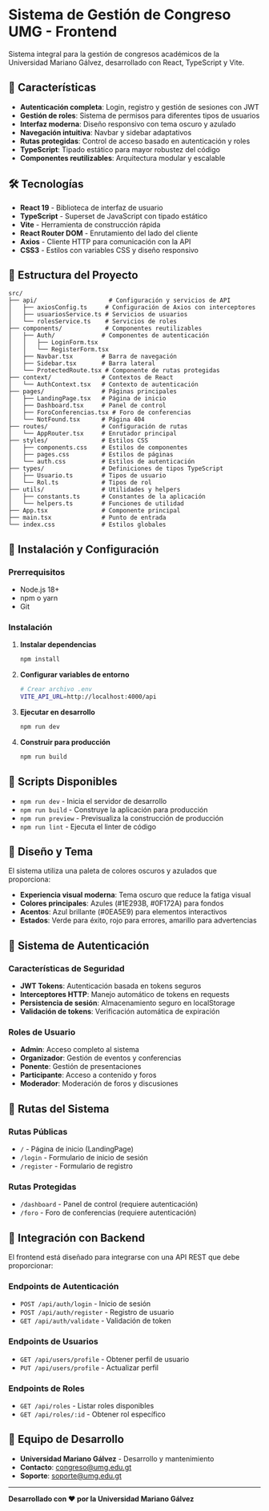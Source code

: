# Sistema de Gestión de Congreso UMG - Frontend

Sistema integral para la gestión de congresos académicos de la Universidad Mariano Gálvez, desarrollado con React, TypeScript y Vite.

## 🚀 Características

- **Autenticación completa**: Login, registro y gestión de sesiones con JWT
- **Gestión de roles**: Sistema de permisos para diferentes tipos de usuarios
- **Interfaz moderna**: Diseño responsivo con tema oscuro y azulado
- **Navegación intuitiva**: Navbar y sidebar adaptativos
- **Rutas protegidas**: Control de acceso basado en autenticación y roles
- **TypeScript**: Tipado estático para mayor robustez del código
- **Componentes reutilizables**: Arquitectura modular y escalable

## 🛠️ Tecnologías

- **React 19** - Biblioteca de interfaz de usuario
- **TypeScript** - Superset de JavaScript con tipado estático
- **Vite** - Herramienta de construcción rápida
- **React Router DOM** - Enrutamiento del lado del cliente
- **Axios** - Cliente HTTP para comunicación con la API
- **CSS3** - Estilos con variables CSS y diseño responsivo

## 📁 Estructura del Proyecto

```
src/
├── api/                    # Configuración y servicios de API
│   ├── axiosConfig.ts     # Configuración de Axios con interceptores
│   ├── usuariosService.ts # Servicios de usuarios
│   └── rolesService.ts    # Servicios de roles
├── components/            # Componentes reutilizables
│   ├── Auth/             # Componentes de autenticación
│   │   ├── LoginForm.tsx
│   │   └── RegisterForm.tsx
│   ├── Navbar.tsx        # Barra de navegación
│   ├── Sidebar.tsx       # Barra lateral
│   └── ProtectedRoute.tsx # Componente de rutas protegidas
├── context/              # Contextos de React
│   └── AuthContext.tsx   # Contexto de autenticación
├── pages/                # Páginas principales
│   ├── LandingPage.tsx   # Página de inicio
│   ├── Dashboard.tsx     # Panel de control
│   ├── ForoConferencias.tsx # Foro de conferencias
│   └── NotFound.tsx      # Página 404
├── routes/               # Configuración de rutas
│   └── AppRouter.tsx     # Enrutador principal
├── styles/               # Estilos CSS
│   ├── components.css    # Estilos de componentes
│   ├── pages.css         # Estilos de páginas
│   └── auth.css          # Estilos de autenticación
├── types/                # Definiciones de tipos TypeScript
│   ├── Usuario.ts        # Tipos de usuario
│   └── Rol.ts            # Tipos de rol
├── utils/                # Utilidades y helpers
│   ├── constants.ts      # Constantes de la aplicación
│   └── helpers.ts        # Funciones de utilidad
├── App.tsx               # Componente principal
├── main.tsx              # Punto de entrada
└── index.css             # Estilos globales
```

## 🔧 Instalación y Configuración

### Prerrequisitos

- Node.js 18+ 
- npm o yarn
- Git

### Instalación

1. **Instalar dependencias**
   ```bash
   npm install
   ```

2. **Configurar variables de entorno**
   ```bash
   # Crear archivo .env
   VITE_API_URL=http://localhost:4000/api
   ```

3. **Ejecutar en desarrollo**
   ```bash
   npm run dev
   ```

4. **Construir para producción**
   ```bash
   npm run build
   ```

## 📜 Scripts Disponibles

- `npm run dev` - Inicia el servidor de desarrollo
- `npm run build` - Construye la aplicación para producción
- `npm run preview` - Previsualiza la construcción de producción
- `npm run lint` - Ejecuta el linter de código

## 🎨 Diseño y Tema

El sistema utiliza una paleta de colores oscuros y azulados que proporciona:

- **Experiencia visual moderna**: Tema oscuro que reduce la fatiga visual
- **Colores principales**: Azules (#1E293B, #0F172A) para fondos
- **Acentos**: Azul brillante (#0EA5E9) para elementos interactivos
- **Estados**: Verde para éxito, rojo para errores, amarillo para advertencias

## 🔐 Sistema de Autenticación

### Características de Seguridad

- **JWT Tokens**: Autenticación basada en tokens seguros
- **Interceptores HTTP**: Manejo automático de tokens en requests
- **Persistencia de sesión**: Almacenamiento seguro en localStorage
- **Validación de tokens**: Verificación automática de expiración

### Roles de Usuario

- **Admin**: Acceso completo al sistema
- **Organizador**: Gestión de eventos y conferencias
- **Ponente**: Gestión de presentaciones
- **Participante**: Acceso a contenido y foros
- **Moderador**: Moderación de foros y discusiones

## 🚦 Rutas del Sistema

### Rutas Públicas
- `/` - Página de inicio (LandingPage)
- `/login` - Formulario de inicio de sesión
- `/register` - Formulario de registro

### Rutas Protegidas
- `/dashboard` - Panel de control (requiere autenticación)
- `/foro` - Foro de conferencias (requiere autenticación)

## 🔌 Integración con Backend

El frontend está diseñado para integrarse con una API REST que debe proporcionar:

### Endpoints de Autenticación
- `POST /api/auth/login` - Inicio de sesión
- `POST /api/auth/register` - Registro de usuario
- `GET /api/auth/validate` - Validación de token

### Endpoints de Usuarios
- `GET /api/users/profile` - Obtener perfil de usuario
- `PUT /api/users/profile` - Actualizar perfil

### Endpoints de Roles
- `GET /api/roles` - Listar roles disponibles
- `GET /api/roles/:id` - Obtener rol específico

## 👥 Equipo de Desarrollo

- **Universidad Mariano Gálvez** - Desarrollo y mantenimiento
- **Contacto**: congreso@umg.edu.gt
- **Soporte**: soporte@umg.edu.gt

---

**Desarrollado con ❤️ por la Universidad Mariano Gálvez**
